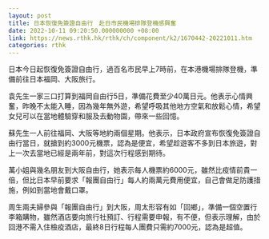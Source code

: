 ```yaml
---
layout: post
title: 日本恢復免簽證自由行　赴日市民機場排隊登機感興奮
date: 2022-10-11 09:20:50.000000000 +08:00
link: https://news.rthk.hk/rthk/ch/component/k2/1670442-20221011.htm
categories: rthk
---
```


日本今日起恢復免簽證自由行，過百名市民早上7時前，在本港機場排隊登機，準備前往日本福岡、大阪旅行。

袁先生一家三口打算到福岡自由行5日，準備花費至少40萬日元。他表示心情興奮，昨晚不太能入睡，因為幾年無外遊，希望呼吸其他地方空氣和放鬆心情，希望女兒可以在當地體驗穿和服及去動物園，帶來一些回憶。

蘇先生一人前往福岡、大阪等地約兩個星期。他表示，日本政府宣布恢復免簽證自由行當日，就搶到約3000元機票，認為是便宜，希望趁遊客不多到日本旅遊，對上一次去當地已經是兩年前，對這次行程感到期待。

萬小姐與幾名朋友到大阪自由行，她表示每人機票約6000元，雖然比疫情前貴一倍，但比日本早前要求「報團自由行」每人約兩萬元費用便宜，自己會做足防護措施，例如到當地會戴口罩。

周生兩夫婦參與「報團自由行」到大阪，周太形容有如「回鄉」，準備一個空置行李箱購物，雖然酒店要向旅行社預訂、行程需要申報，有不便，但表示理解，由於回港不需入住檢疫酒店，最終8日行程每人團費只需約7000元，認為是超值。
